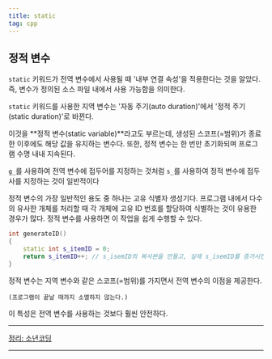 ```yaml
---
title: static
tag: cpp
---
```




## 정적 변수

`static` 키워드가 전역 변수에서 사용될 때 '내부 연결 속성'을 적용한다는 것을 알았다. 즉, 변수가 정의된 소스 파일 내에서 사용 가능함을 의미한다.

`static` 키워드를 사용한 지역 변수는 '자동 주기(auto duration)'에서 '정적 주기(static duration)'로 바뀐다. 

이것을 **정적 변수(static variable)**라고도 부르는데, 생성된 스코프(=범위)가 종료한 이후에도 해당 값을 유지하는 변수다. 또한, 정적 변수는 한 번만 초기화되며 프로그램 수명 내내 지속된다.

`g_`를 사용하여 전역 변수에 접두어를 지정하는 것처럼 `s_`를 사용하여 정적 변수에 접두사를 지정하는 것이 일반적이다

정적 변수의 가장 일반적인 용도 중 하나는 고유 식별자 생성기다. 프로그램 내에서 다수의 유사한 개체를 처리할 때 각 개체에 고유 ID 번호를 할당하여 식별하는 것이 유용한 경우가 많다. 정적 변수를 사용하면 이 작업을 쉽게 수행할 수 있다.

```cpp
int generateID()
{
    static int s_itemID = 0;
    return s_itemID++; // s_isemID의 복사본을 만들고, 실제 s_isemID를 증가시킨 다음 복사본의 값을 반환한다.
}
```

정적 변수는 지역 변수와 같은 스코프(=범위)를 가지면서 전역 변수의 이점을 제공한다. 

`(프로그램이 끝날 때까지 소멸하지 않는다.)`

이 특성은 전역 변수를 사용하는 것보다 훨씬 안전하다.

---

[정리: 소년코딩](https://boycoding.tistory.com/169?category=1007833)

---